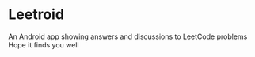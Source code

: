 # Leetroid
An Android app showing answers and discussions to LeetCode problems
Hope it finds you well

